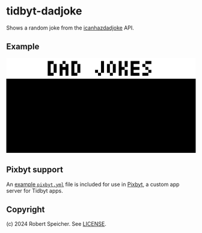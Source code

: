 # tidbyt-dadjoke

Shows a random joke from the [icanhazdadjoke](https://icanhazdadjoke.com/api)
API.

## Example

![Example screenshot](./screenshot.webp)

## Pixbyt support

An [example `pixbyt.yml`](./pixbyt.yml) file is included for use in [Pixbyt], a
custom app server for Tidbyt apps.

[Pixbyt]: https://pixbyt.dev/

## Copyright

(c) 2024 Robert Speicher. See [LICENSE](./LICENSE).
